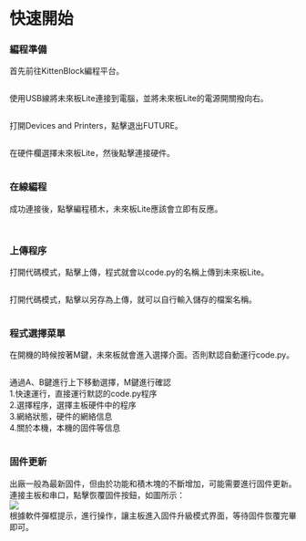 # 快速開始

### 編程準備

首先前往KittenBlock編程平台。

<figure><img src="../../../.gitbook/assets/image (1) (1) (1) (1) (1) (1) (1) (1) (1) (1) (1).png" alt=""><figcaption></figcaption></figure>

使用USB線將未來板Lite連接到電腦，並將未來板Lite的電源開關撥向右。

<figure><img src="../../../.gitbook/assets/image (2) (1) (1) (1) (1) (1) (1) (1) (1).png" alt=""><figcaption></figcaption></figure>

打開Devices and Printers，點擊退出FUTURE。

<figure><img src="../../../.gitbook/assets/image (4) (1) (1) (1).png" alt=""><figcaption></figcaption></figure>

在硬件欄選擇未來板Lite，然後點擊連接硬件。

<figure><img src="../../../.gitbook/assets/image (3) (1) (1) (1) (1) (1) (1) (1).png" alt=""><figcaption></figcaption></figure>

### 在線編程

成功連接後，點擊編程積木，未來板Lite應該會立即有反應。

<figure><img src="../../../.gitbook/assets/image (5) (1) (1).png" alt=""><figcaption></figcaption></figure>

<figure><img src="../../../.gitbook/assets/image (6) (1) (1).png" alt=""><figcaption></figcaption></figure>

### 上傳程序

打開代碼模式，點擊上傳，程式就會以code.py的名稱上傳到未來板Lite。

<figure><img src="../../../.gitbook/assets/image (7) (1).png" alt=""><figcaption></figcaption></figure>

打開代碼模式，點擊以另存為上傳，就可以自行輸入儲存的檔案名稱。

<figure><img src="../../../.gitbook/assets/image (8) (1).png" alt=""><figcaption></figcaption></figure>

### 程式選擇菜單

在開機的時候按著M鍵，未來板就會進入選擇介面。否則默認自動運行code.py。

<figure><img src="../../../.gitbook/assets/image (11) (1).png" alt=""><figcaption></figcaption></figure>

通過A、B鍵進行上下移動選擇，M鍵進行確認\
1.快速運行，直接運行默認的code.py程序\
2.選擇程序，選擇主板硬件中的程序\
3.網絡狀態，硬件的網絡信息\
4.關於本機，本機的固件等信息

<figure><img src="../../../.gitbook/assets/image (10) (1).png" alt=""><figcaption></figcaption></figure>

### 固件更新

出廠一般為最新固件，但由於功能和積木塊的不斷增加，可能需要進行固件更新。\
連接主板和串口，點擊恢覆固件按鈕，如圖所示：\
![](<../../../.gitbook/assets/image (124).png>)\
根據軟件彈框提示，進行操作，讓主板進入固件升級模式界面，等待固件恢覆完畢即可。

<figure><img src="../../../.gitbook/assets/image (125).png" alt=""><figcaption></figcaption></figure>
